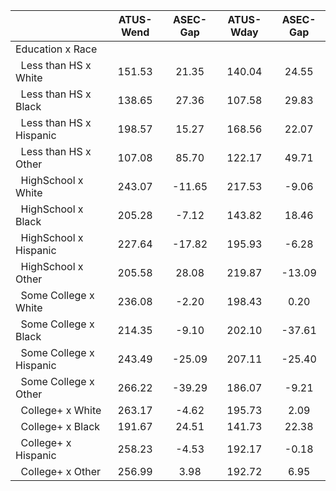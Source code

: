 
|                      |    ATUS-Wend |     ASEC-Gap |    ATUS-Wday |     ASEC-Gap |
| -------------------- | :----------: | :----------: | :----------: | :----------: |
| Education x Race     |              |              |              |              |
| &nbsp;&nbsp;Less than HS x White |       151.53 |        21.35 |       140.04 |        24.55 |
| &nbsp;&nbsp;Less than HS x Black |       138.65 |        27.36 |       107.58 |        29.83 |
| &nbsp;&nbsp;Less than HS x Hispanic |       198.57 |        15.27 |       168.56 |        22.07 |
| &nbsp;&nbsp;Less than HS x Other |       107.08 |        85.70 |       122.17 |        49.71 |
| &nbsp;&nbsp;HighSchool x White |       243.07 |       -11.65 |       217.53 |        -9.06 |
| &nbsp;&nbsp;HighSchool x Black |       205.28 |        -7.12 |       143.82 |        18.46 |
| &nbsp;&nbsp;HighSchool x Hispanic |       227.64 |       -17.82 |       195.93 |        -6.28 |
| &nbsp;&nbsp;HighSchool x Other |       205.58 |        28.08 |       219.87 |       -13.09 |
| &nbsp;&nbsp;Some College x White |       236.08 |        -2.20 |       198.43 |         0.20 |
| &nbsp;&nbsp;Some College x Black |       214.35 |        -9.10 |       202.10 |       -37.61 |
| &nbsp;&nbsp;Some College x Hispanic |       243.49 |       -25.09 |       207.11 |       -25.40 |
| &nbsp;&nbsp;Some College x Other |       266.22 |       -39.29 |       186.07 |        -9.21 |
| &nbsp;&nbsp;College+ x White |       263.17 |        -4.62 |       195.73 |         2.09 |
| &nbsp;&nbsp;College+ x Black |       191.67 |        24.51 |       141.73 |        22.38 |
| &nbsp;&nbsp;College+ x Hispanic |       258.23 |        -4.53 |       192.17 |        -0.18 |
| &nbsp;&nbsp;College+ x Other |       256.99 |         3.98 |       192.72 |         6.95 |

